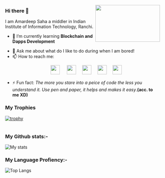<img align="right" src="https://c.tenor.com/-y4CCxiVZE8AAAAC/demon-slayer-kimetsu-no-yaiba.gif" height="120px" width="210px"></img>
### Hi there 👋

I am Amardeep Saha a middler in Indian Institute of Information Technology, Ranchi.  

- 🌱 I’m currently learning **Blockchain and Dapps Development**
<!--- 👯 I’m looking to collaborate on any **blockchain or dapp related projects**
- 🤔 I’m looking for help with **p2p networking protocols and various transaction methods**-->
- 💬 Ask me about what do I like to do during when I am bored!
- 📫 How to reach me:<br><p align="center"> <a href="https://www.linkedin.com/in/amardeep-saha-08b67a193"><img src="https://cdn1.iconfinder.com/data/icons/social-media-rounded-corners/512/Rounded_Linkedin2_svg-128.png" height="30px" width="30px" ></a></img>&nbsp;&nbsp;&nbsp;&nbsp;&nbsp; <a href="https://www.facebook.com/amardeep.saha.92/"><img src="https://cdn1.iconfinder.com/data/icons/social-media-rounded-corners/512/Rounded_Facebook_svg-128.png" height="30px" width="30px"></img></a>&nbsp;&nbsp;&nbsp;&nbsp;&nbsp;<img src="https://cdn1.iconfinder.com/data/icons/social-media-rounded-corners/512/Rounded_Twitter5_svg-128.png" height="30px" width="30px"></img>&nbsp;&nbsp;&nbsp;&nbsp;&nbsp;<img src="https://cdn1.iconfinder.com/data/icons/social-media-rounded-corners/512/Rounded_Instagram_svg-128.png" height="30px" width="30px"></img>&nbsp;&nbsp;&nbsp;&nbsp;&nbsp;<img src="https://cdn4.iconfinder.com/data/icons/social-media-rounded-corners/512/Medium_rounded_cr-128.png" height="30px" width="30px"></img></p>
- ⚡ Fun fact: *The more you stare into a peice of code the less you understand it. Use pen and paper, it helps and makes it easy*.**(acc. to me XD)** 


### My Trophies 
[![trophy](https://github-profile-trophy.vercel.app/?username=alpha-coder13)](https://github.com/ryo-ma/github-profile-trophy)
<br>
<br>

### My Github stats:- 
![My stats](https://github-readme-stats.vercel.app/api?username=alpha-coder13&show_icons=true&theme=dracula)

### My Language Profiency:-
![Top Langs](https://github-readme-stats.vercel.app/api/top-langs/?username=alpha-coder13&layout=compact&langs_count=8)
